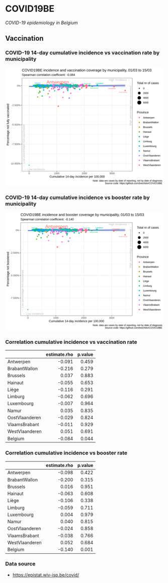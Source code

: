 
# COVID19BE

*COVID-19 epidemiology in Belgium*

## Vaccination

### COVID-19 14-day cumulative incidence vs vaccination rate by municipality

![](covid19be-vaccination.png)

### COVID-19 14-day cumulative incidence vs booster rate by municipality

![](covid19be-vaccination-booster.png)

### Correlation cumulative incidence vs vaccination rate

|                | estimate.rho | p.value |
| :------------- | -----------: | ------: |
| Antwerpen      |      \-0.091 |   0.459 |
| BrabantWallon  |      \-0.216 |   0.279 |
| Brussels       |        0.037 |   0.883 |
| Hainaut        |      \-0.055 |   0.653 |
| Liège          |      \-0.116 |   0.291 |
| Limburg        |      \-0.062 |   0.696 |
| Luxembourg     |      \-0.007 |   0.964 |
| Namur          |        0.035 |   0.835 |
| OostVlaanderen |      \-0.029 |   0.824 |
| VlaamsBrabant  |      \-0.011 |   0.929 |
| WestVlaanderen |        0.051 |   0.691 |
| Belgium        |      \-0.084 |   0.044 |

### Correlation cumulative incidence vs booster rate

|                | estimate.rho | p.value |
| :------------- | -----------: | ------: |
| Antwerpen      |      \-0.098 |   0.422 |
| BrabantWallon  |      \-0.200 |   0.315 |
| Brussels       |        0.016 |   0.951 |
| Hainaut        |      \-0.063 |   0.608 |
| Liège          |      \-0.106 |   0.338 |
| Limburg        |      \-0.059 |   0.711 |
| Luxembourg     |        0.004 |   0.979 |
| Namur          |        0.040 |   0.815 |
| OostVlaanderen |      \-0.024 |   0.858 |
| VlaamsBrabant  |      \-0.038 |   0.766 |
| WestVlaanderen |        0.052 |   0.684 |
| Belgium        |      \-0.140 |   0.001 |

### Data source

  - <https://epistat.wiv-isp.be/covid/>
